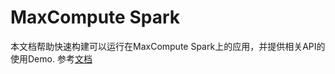 # MaxCompute Spark

本文档帮助快速构建可以运行在MaxCompute Spark上的应用，并提供相关API的使用Demo.
参考[文档](https://github.com/aliyun/MaxCompute-Spark/wiki)
